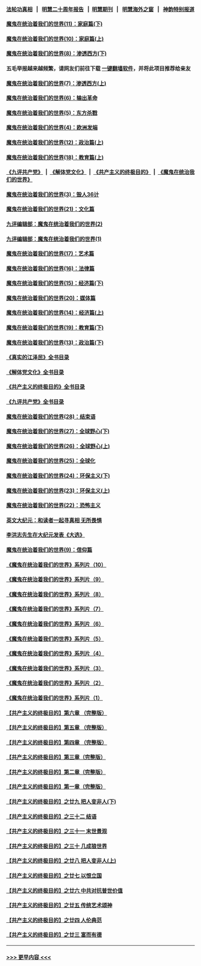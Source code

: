 #### [法轮功真相](https://github.com/gfw-breaker/truth/blob/master/README.md?t=0) &nbsp;&nbsp;|&nbsp;&nbsp; [明慧二十周年报告](https://github.com/gfw-breaker/mh-reports/blob/master/README.md?t=0) &nbsp;&nbsp;|&nbsp;&nbsp;[明慧期刊](https://github.com/gfw-breaker/mh-qikan) &nbsp;&nbsp;|&nbsp;&nbsp; [明慧海外之窗](https://github.com/gfw-breaker/mh-news/blob/master/README.md?t=0) &nbsp;&nbsp;|&nbsp;&nbsp; [神韵特别报道](https://github.com/gfw-breaker/mh-news/blob/master/shenyun.md?t=0)
#### [魔鬼在统治着我们的世界(11)：家庭篇(下)](../pages/nsc422/n10440961.md?t=01130643) 
#### [魔鬼在统治着我们的世界(10)：家庭篇(上)](../pages/nsc422/n10435448.md?t=01130643) 
#### [魔鬼在统治着我们的世界(8)：渗透西方(下)](../pages/nsc422/n10429603.md?t=01130643) 
#### 五毛举报越来越频繁，请网友们前往下载 [一键翻墙软件](https://github.com/gfw-breaker/ssr-accounts)，并将此项目推荐给亲友
#### [魔鬼在统治着我们的世界(7)：渗透西方(上)](../pages/nsc422/n10426013.md?t=01130643) 
#### [魔鬼在统治着我们的世界(6)：输出革命](../pages/nsc422/n10421536.md?t=01130643) 
#### [魔鬼在统治着我们的世界(5)：东方杀戮](../pages/nsc422/n10417707.md?t=01130643) 
#### [魔鬼在统治着我们的世界(4)：欧洲发端](../pages/nsc422/n10414890.md?t=01130643) 
#### [魔鬼在统治着我们的世界(12)：政治篇(上)](../pages/nsc422/n10444576.md?t=01130643) 
#### [魔鬼在统治着我们的世界(18)：教育篇(上)](../pages/nsc422/n10526970.md?t=01130643) 
#### [《九评共产党》](https://github.com/begood0513/9ping.md/blob/master/README.md) &nbsp;|&nbsp; [《解体党文化》](../../../../jtdwh.md/blob/master/README.md)  &nbsp;|&nbsp; [《共产主义的终极目的》](../../../../gczydzjmd.md/blob/master/README.md) &nbsp;|&nbsp; [《魔鬼在统治我们的世界》](../../../../mgztzwmdsj.md/blob/master/README.md) 
#### [魔鬼在统治着我们的世界(3)：毁人36计](../pages/nsc422/n10411583.md?t=01130643) 
#### [魔鬼在统治着我们的世界(21)：文化篇](../pages/nsc422/n10597706.md?t=01130643) 
#### [九评编辑部：魔鬼在统治着我们的世界(2)](../pages/nsc422/n10410036.md?t=01130643) 
#### [九评编辑部：魔鬼在统治着我们的世界(1)](../pages/nsc422/n10406825.md?t=01130643) 
#### [魔鬼在统治着我们的世界(17)：艺术篇](../pages/nsc422/n10499093.md?t=01130643) 
#### [魔鬼在统治着我们的世界(16)：法律篇](../pages/nsc422/n10485969.md?t=01130643) 
#### [魔鬼在统治着我们的世界(15)：经济篇(下)](../pages/nsc422/n10469975.md?t=01130643) 
#### [魔鬼在统治着我们的世界(20)：媒体篇](../pages/nsc422/n10586579.md?t=01130643) 
#### [魔鬼在统治着我们的世界(14)：经济篇(上)](../pages/nsc422/n10457370.md?t=01130643) 
#### [魔鬼在统治着我们的世界(19)：教育篇(下)](../pages/nsc422/n10564808.md?t=01130643) 
#### [魔鬼在统治着我们的世界(13)：政治篇(下)](../pages/nsc422/n10448270.md?t=01130643) 
#### [《真实的江泽民》全书目录](../pages/nsc422/n13721399.md?t=01130643) 
#### [《解体党文化》全书目录](../pages/nsc422/n13721157.md?t=01130643) 
#### [《共产主义的终极目的》全书目录](../pages/nsc422/n13721048.md?t=01130643) 
#### [《九评共产党》全书目录](../pages/nsc422/n13708085.md?t=01130643) 
#### [魔鬼在统治着我们的世界(28)：结束语](../pages/nsc422/n10936246.md?t=01130643) 
#### [魔鬼在统治着我们的世界(27)：全球野心(下)](../pages/nsc422/n10928319.md?t=01130643) 
#### [魔鬼在统治着我们的世界(26)：全球野心(上)](../pages/nsc422/n10900318.md?t=01130643) 
#### [魔鬼在统治着我们的世界(25)：全球化](../pages/nsc422/n10788205.md?t=01130643) 
#### [魔鬼在统治着我们的世界(24)：环保主义(下)](../pages/nsc422/n10695307.md?t=01130643) 
#### [魔鬼在统治着我们的世界(23)：环保主义(上)](../pages/nsc422/n10688613.md?t=01130643) 
#### [魔鬼在统治着我们的世界(22)：恐怖主义](../pages/nsc422/n10614727.md?t=01130643) 
#### [英文大纪元：和读者一起寻真相 无所畏惧](../pages/nsc422/n12542027.md?t=01130643) 
#### [李洪志先生在大纪元发表《大选》](../pages/nsc422/n12534746.md?t=01130643) 
#### [魔鬼在统治着我们的世界(9)：信仰篇](../pages/nsc422/n10432159.md?t=01130643) 
#### [《魔鬼在统治着我们的世界》系列片（10）](../pages/nsc422/n12292670.md?t=01130643) 
#### [《魔鬼在统治着我们的世界》系列片（9）](../pages/nsc422/n12290859.md?t=01130643) 
#### [《魔鬼在统治着我们的世界》系列片（8）](../pages/nsc422/n12287445.md?t=01130643) 
#### [《魔鬼在统治着我们的世界》系列片（7）](../pages/nsc422/n12283425.md?t=01130643) 
#### [《魔鬼在统治着我们的世界》系列片（6）](../pages/nsc422/n12282314.md?t=01130643) 
#### [《魔鬼在统治着我们的世界》系列片（5）](../pages/nsc422/n12281419.md?t=01130643) 
#### [《魔鬼在统治着我们的世界》系列片（4）](../pages/nsc422/n12274024.md?t=01130643) 
#### [《魔鬼在统治着我们的世界》系列片（3）](../pages/nsc422/n12271322.md?t=01130643) 
#### [《魔鬼在统治着我们的世界》系列片（2）](../pages/nsc422/n12269049.md?t=01130643) 
#### [《魔鬼在统治着我们的世界》系列片（1）](../pages/nsc422/n12267575.md?t=01130643) 
#### [【共产主义的终极目的】第六章 （完整版）](../pages/nsc422/n11428913.md?t=01130643) 
#### [【共产主义的终极目的】第五章 （完整版）](../pages/nsc422/n11428912.md?t=01130643) 
#### [【共产主义的终极目的】第四章 （完整版）](../pages/nsc422/n11428907.md?t=01130643) 
#### [【共产主义的终极目的】第三章（完整版）](../pages/nsc422/n11428848.md?t=01130643) 
#### [【共产主义的终极目的】第二章（完整版）](../pages/nsc422/n11428831.md?t=01130643) 
#### [【共产主义的终极目的】第一章（完整版）](../pages/nsc422/n11417651.md?t=01130643) 
#### [【共产主义的终极目的】之廿九 把人变非人(下)](../pages/nsc422/n11344140.md?t=01130643) 
#### [【共产主义的终极目的】之三十二 结语](../pages/nsc422/n11360535.md?t=01130643) 
#### [【共产主义的终极目的】之三十一 末世景观](../pages/nsc422/n11351129.md?t=01130643) 
#### [【共产主义的终极目的】之三十 几成狼世界](../pages/nsc422/n11348280.md?t=01130643) 
#### [【共产主义的终极目的】之廿八 把人变非人(上)](../pages/nsc422/n11340492.md?t=01130643) 
#### [【共产主义的终极目的】之廿七 以恨立国](../pages/nsc422/n11336944.md?t=01130643) 
#### [【共产主义的终极目的】之廿六 中共对抗普世价值](../pages/nsc422/n11324785.md?t=01130643) 
#### [【共产主义的终极目的】之廿五 传统艺术颂神](../pages/nsc422/n11296396.md?t=01130643) 
#### [【共产主义的终极目的】之廿四 人伦典范](../pages/nsc422/n11296397.md?t=01130643) 
#### [【共产主义的终极目的】之廿三 富而有德](../pages/nsc422/n11283598.md?t=01130643) 

----
#### [ >>> 更早内容 <<< ](../indexes/nsc422-earlier.md)
